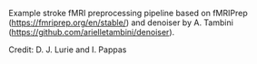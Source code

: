 Example stroke fMRI preprocessing pipeline based on fMRIPrep (https://fmriprep.org/en/stable/) and denoiser by A. Tambini (https://github.com/arielletambini/denoiser).

Credit: D. J. Lurie and I. Pappas
